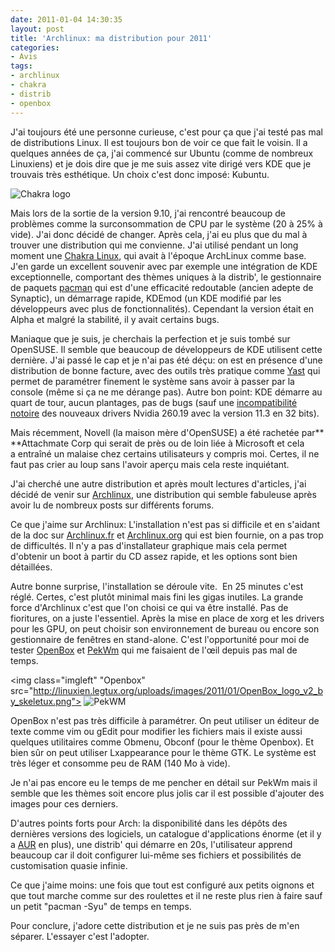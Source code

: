 ```yaml
---
date: 2011-01-04 14:30:35
layout: post
title: 'Archlinux: ma distribution pour 2011'
categories:
- Avis
tags:
- archlinux
- chakra
- distrib
- openbox
---
```


J'ai toujours été une personne curieuse, c'est pour ça que j'ai testé pas mal de distributions Linux. Il est toujours bon de voir ce que fait le voisin. Il a quelques années de ça, j'ai commencé sur Ubuntu (comme de nombreux Linuxiens) et je dois dire que je me suis assez vite dirigé vers KDE que je trouvais très esthétique. Un choix c'est donc imposé: Kubuntu.

<!-- more -->

<img class="imgcenter" alt="Chakra logo" src="http://linuxien.legtux.org/uploads/images/2011/01/Chakra-gradient.png">

Mais lors de la sortie de la version 9.10, j'ai rencontré beaucoup de problèmes comme la surconsommation de CPU par le système (20 à 25% à vide). J'ai donc décidé de changer. Après cela, j'ai eu plus que du mal à trouver une distribution qui me convienne. J'ai utilisé pendant un long moment une [Chakra Linux](http://chakra-project.org/), qui avait à l'époque ArchLinux comme base. J'en garde un excellent souvenir avec par exemple une intégration de KDE exceptionnelle, comportant des thèmes uniques à la distrib', le gestionnaire de paquets [pacman](http://wiki.archlinux.fr/arch/pacman) qui est d'une efficacité redoutable (ancien adepte de Synaptic), un démarrage rapide, KDEmod (un KDE modifié par les développeurs avec plus de fonctionnalités). Cependant la version était en Alpha et malgré la stabilité, il y avait certains bugs.

Maniaque que je suis, je cherchais la perfection et je suis tombé sur OpenSUSE. Il semble que beaucoup de développeurs de KDE utilisent cette dernière. J'ai passé le cap et je n'ai pas été déçu: on est en présence d'une distribution de bonne facture, avec des outils très pratique comme [Yast](http://fr.opensuse.org/YaST/A_propos) qui permet de paramétrer finement le système sans avoir à passer par la console (même si ça ne me dérange pas). Autre bon point: KDE démarre au quart de tour, aucun plantages, pas de bugs (sauf une [incompatibilité notoire](http://forums.opensuse.org/english/get-technical-help-here/applications/448653-nvidia-260-19-issues.html) des nouveaux drivers Nvidia 260.19 avec la version 11.3 en 32 bits).

Mais récemment, Novell (la maison mère d'OpenSUSE) a été rachetée par** **Attachmate Corp qui serait de près ou de loin liée à Microsoft et cela a entraîné un malaise chez certains utilisateurs y compris moi. Certes, il ne faut pas crier au loup sans l'avoir aperçu mais cela reste inquiétant.

J'ai cherché une autre distribution et après moult lectures d'articles, j'ai décidé de venir sur [Archlinux](http://archlinux.fr/), une distribution qui semble fabuleuse après avoir lu de nombreux posts sur différents forums.

Ce que j'aime sur Archlinux: L'installation n'est pas si difficile et en s'aidant de la doc sur [Archlinux.fr](http://archlinux.fr/) et [Archlinux.org](http://www.archlinux.org/) qui est bien fournie, on a pas trop de difficultés. Il n'y a pas d'installateur graphique mais cela permet d'obtenir un boot à partir du CD assez rapide, et les options sont bien détaillées.

Autre bonne surprise, l'installation se déroule vite.  En 25 minutes c'est réglé. Certes, c'est plutôt minimal mais fini les gigas inutiles. La grande force d'Archlinux c'est que l'on choisi ce qui va être installé. Pas de fioritures, on a juste l'essentiel. Après la mise en place de xorg et les drivers pour les GPU, on peut choisir son environnement de bureau ou encore son gestionnaire de fenêtres en stand-alone. C'est l'opportunité pour moi de tester [OpenBox](http://fr.wikipedia.org/wiki/Openbox) et [PekWm](http://fr.wikipedia.org/wiki/Pekwm) qui me faisaient de l'œil depuis pas mal de temps.

<img class="imgleft" "Openbox" src="http://linuxien.legtux.org/uploads/images/2011/01/OpenBox_logo_v2_by_skeletux.png"> <img class="imgright" alt="PekWM" src="http://linuxien.legtux.org/uploads/images/2011/01/pekwm_logo.png">

OpenBox n'est pas très difficile à paramétrer. On peut utiliser un éditeur de texte comme vim ou gEdit pour modifier les fichiers mais il existe aussi quelques utilitaires comme Obmenu, Obconf (pour le thème Openbox). Et bien sûr on peut utiliser Lxappearance pour le thème GTK. Le système est très léger et consomme peu de RAM (140 Mo à vide).

Je n'ai pas encore eu le temps de me pencher en détail sur PekWm mais il semble que les thèmes soit encore plus jolis car il est possible d'ajouter des images pour ces derniers.

D'autres points forts pour Arch: la disponibilité dans les dépôts des dernières versions des logiciels, un catalogue d'applications énorme (et il y a [AUR](https://aur.archlinux.org/) en plus), une distrib' qui démarre en 20s, l'utilisateur apprend beaucoup car il doit configurer lui-même ses fichiers et possibilités de customisation quasie infinie.

Ce que j'aime moins: une fois que tout est configuré aux petits oignons et que tout marche comme sur des roulettes et il ne reste plus rien à faire sauf un petit "pacman -Syu" de temps en temps.

Pour conclure, j'adore cette distribution et je ne suis pas près de m'en séparer. L'essayer c'est l'adopter.
